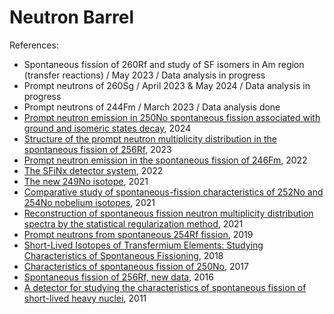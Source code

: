 Neutron Barrel
==============

References:
* Spontaneous fission of 260Rf and study of SF isomers in Am region (transfer reactions) / May 2023 / Data analysis in progress
* Prompt neutrons of 260Sg / April 2023 & May 2024 / Data analysis in progress
* Prompt neutrons of 244Fm / March 2023 / Data analysis done
* [Prompt neutron emission in 250No spontaneous fission associated with ground and isomeric states decay](http://cpc.ihep.ac.cn/article/id/2012efc8-c2ad-464e-a277-215bcbf03e21), 2024
* [Structure of the prompt neutron multiplicity distribution in the spontaneous fission of 256Rf](https://doi.org/10.1016/j.physletb.2023.138008), 2023
* [Prompt neutron emission in the spontaneous fission of 246Fm](http://dx.doi.org/10.1140/epja/s10050-022-00761-3), 2022
* [The SFiNx detector system](https://doi.org/10.1134/S154747712201006X), 2022
* [The new 249No isotope](https://doi.org/10.1134/S1547477121040154), 2021
* [Comparative study of spontaneous-fission characteristics of 252No and 254No nobelium isotopes](https://doi.org/10.1134/S1547477121040087), 2021
* [Reconstruction of spontaneous fission neutron multiplicity distribution spectra by the statistical regularization method](https://doi.org/10.1134/S1547477121040130), 2021
* [Prompt neutrons from spontaneous 254Rf fission](https://doi.org/10.1134/S1547477119060311), 2019
* [Short-Lived Isotopes of Transfermium Elements: Studying Characteristics of Spontaneous Fissioning](https://doi.org/10.3103/S1062873818060308), 2018
* [Characteristics of spontaneous fission of 250No](https://doi.org/10.1134/s1547477117040161), 2017
* [Spontaneous fission of 256Rf, new data](https://doi.org/10.1134/s1547477116040129), 2016
* [A detector for studying the characteristics of spontaneous fission of short-lived heavy nuclei](https://doi.org/10.1134/S0020441211040154), 2011
